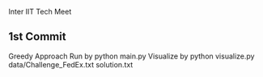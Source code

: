 Inter IIT Tech Meet


## 1st Commit
Greedy Approach
Run by python main.py
Visualize by python visualize.py data/Challenge_FedEx.txt solution.txt

